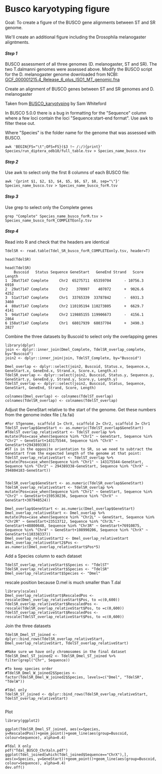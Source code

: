 # Busco karyotyping figure

Goal: To create a figure of the BUSCO gene alignments between ST and SR genome. 

We'll create an additional figure including the Drosophila melanogaster aligntments. 

#### *Step 1*

BUSCO assessment of all three genomes (D. melanogaster, ST and SR). The two T.dalmanni genomes were assessed above. Modify the BUSCO script for the D. melanogaster genome downloaded from NCBI: [GCF_000001215.4_Release_6_plus_ISO1_MT_genomic.fna](https://www.ncbi.nlm.nih.gov/assembly/GCF_000001215.4/)

Create an alignment of BUSCO genes between ST and SR genomes and D. melanogaster

Taken from [BUSCO_karyotyping](https://github.com/swomics/BUSCO_karyotyping) by Sam Whiteford

In BUSCO 5.0.0 there is a bug in formatting for the "Sequence" column where a few loci contain the loci "Sequence:start-end format". Use awk to filter these out. 

Where "Species" is the folder name for the genome that was assessed with BUSCO. 
```
awk 'BEGIN{FS="\t";OFS=FS}($3 !~ /:/){print}' Species/run_diptera_odb10/full_table.tsv > Species_name_busco.tsv

```


#### *Step 2*

Use awk to select only the first 8 columns of each BUSCO file: 

```
awk '{print $1, $2, $3, $4, $5, $6, $7, $8, sep="\"}' Species_name_busco.tsv > Species_name_busco_forR.tsv
```

#### *Step 3*

Use grep to select only the Complete genes

```
grep "Complete" Species_name_busco_forR.tsv > Species_name_busco_forR_COMPLETEonly.tsv
```

#### *Step 4*

Read into R and check that the headers are identical
```
TdelSR <- read.table(Tdel_SR_busco_forR_COMPLETEonly.tsv, header=T)

head(TdelSR)

head(TdelSR)
    Buscoid   Status Sequence GeneStart   GeneEnd Strand   Score Length
1  20at7147 Complete     Chr2  65275711  65359704      - 10756.3   6910
2  29at7147 Complete     Chr2    370997    407072      +  9026.6   4252
3  51at7147 Complete     Chr1  33765339  33787842      -  6931.3   3460
4  80at7147 Complete     Chr2 110195194 110273805      +  6629.7   4141
5  94at7147 Complete     Chr2 119885155 119906673      -  4156.1   2864
6 158at7147 Complete     Chr1  68017939  68037704      +  3490.3   2827

```



Combine the three datasets by Buscoid to select only the overlapping genes
```
library(dplyr)
join <- dplyr::inner_join(Dmel_Complete, TdelSR_overlap_complete, by="Buscoid")
join2 <- dplyr::inner_join(join, TdelST_Complete, by="Buscoid")

Dmel_overlap <- dplyr::select(join2, Buscoid, Status.x, Sequence.x, GeneStart.x, GeneEnd.x, Strand.x, Score.x, Length.x)
TdelSR_overlap <- dplyr::select(join2, Buscoid, Status.y, Sequence.y, GeneStart.y, GeneEnd.y, Strand.y, Score.y, Length.y)
TdelST_overlap <- dplyr::select(join2, Buscoid, Status, Sequence, GeneStart, GeneEnd, Strand, Score, Length)

colnames(Dmel_overlap) <- colnames(TdelST_overlap)
colnames(TdelSR_overlap) <- colnames(TdelST_overlap)
```

Adjust the GeneStart relative to the start of the genome. Get these numbers from the genome index file (.fa.fai)
```
#For STgenome, scaffold 1= ChrX, scaffold 2= Chr2, scaffold 3= Chr1
TdelST_overlap$GeneStart <- as.numeric(TdelST_overlap$GeneStart)
#TdelST_overlap_relativeStart <- TdelST_overlap %>% mutate(Pos=case_when(Sequence %in% "Chr1" ~ GeneStart, Sequence %in% "Chr2" ~ GeneStart+143175544, Sequence %in% "ChrX" ~ GeneStart+294389338))
#ST is in the opposite orientation to SR, so we need to subtract the GeneStart from the expected length of the genome at that point: 
TdelST_overlap_relativeStart <- TdelST_overlap %>% mutate(Pos=case_when(Sequence %in% "Chr1" ~ 143175544-GeneStart, Sequence %in% "Chr2" ~ 294389338-GeneStart, Sequence %in% "ChrX" ~ 394804183-GeneStart))


TdelSR_overlap$GeneStart <- as.numeric(TdelSR_overlap$GeneStart)
TdelSR_overlap_relativeStart <- TdelSR_overlap %>% mutate(Pos=case_when(Sequence %in% "Chr1" ~ GeneStart, Sequence %in% "Chr2" ~ GeneStart+159530236, Sequence %in% "ChrX" ~ GeneStart+307948524))

Dmel_overlap$GeneStart <- as.numeric(Dmel_overlap$GeneStart)
Dmel_overlap_relativeStart <- Dmel_overlap %>% mutate(Pos=case_when(Sequence %in% "Chr2L" ~ GeneStart, Sequence %in% "Chr2R" ~ GeneStart+23513712, Sequence %in% "Chr3L" ~ GeneStart+48800648, Sequence %in% "Chr3R" ~ GeneStart+76910875, Sequence %in% "Chr4" ~ GeneStart+108990206, Sequence %in% "ChrX" ~ GeneStart+110338337))
Dmel_overlap_relativeStart2 <- Dmel_overlap_relativeStart
Dmel_overlap_relativeStart2$Pos <- as.numeric(Dmel_overlap_relativeStart$Pos*5)

```

Add a Species column to each dataset
```
TdelST_overlap_relativeStart$Species <- "TdelST"
TdelSR_overlap_relativeStart$Species <- "TdelSR"
Dmel_overlap_relativeStart$Species <- "Dmel"

```

rescale position because D.mel is much smaller than T.dal
```
library(scales)
Dmel_overlap_relativeStart$RescaledPos <- rescale(Dmel_overlap_relativeStart$Pos, to =c(0,600))
TdelSR_overlap_relativeStart$RescaledPos <- rescale(TdelSR_overlap_relativeStart$Pos, to =c(0,600))
TdelST_overlap_relativeStart$RescaledPos <- rescale(TdelST_overlap_relativeStart$Pos, to =c(0,600))
```



Join the three datasets
```
TdelSR_Dmel_ST_joined <- dplyr::bind_rows(TdelSR_overlap_relativeStart, Dmel_overlap_relativeStart, TdelST_overlap_relativeStart)

#Make sure we have only chromosomes in the final dataset
TdelSR_Dmel_ST_joined2 <- TdelSR_Dmel_ST_joined %>% filter(grepl("Chr", Sequence)) 

#To keep species order
#TdelSR_Dmel_W_joined2$Species <- factor(TdelSR_Dmel_W_joined2$Species, levels=c("Dmel", "TdelSR", "TdelW"))

#Tdel only
TdelSR_ST_joined <- dplyr::bind_rows(TdelSR_overlap_relativeStart, TdelST_overlap_relativeStart)


```

Plot
```
library(ggplot2)

ggplot(TdelSR_Dmel_ST_joined, aes(x=Species, y=RescaledPos))+geom_point()+geom_line(aes(group=Buscoid, colour=Sequence), alpha=0.4)

#Tdal X only
pdf("Tdal_BUSCO_ChrXaln.pdf")
ggplot(Tdel_joined[which(Tdel_joined$Sequence=="ChrX"),], aes(x=Species, y=GeneStart))+geom_point()+geom_line(aes(group=Buscoid, colour=Sequence), alpha=0.4)
dev.off()
```

